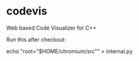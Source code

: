 codevis
=======

Web based Code Visualizer for C++


Run this after checkout:

echo "root=\"$HOME/chromium/src\"" > internal.py
